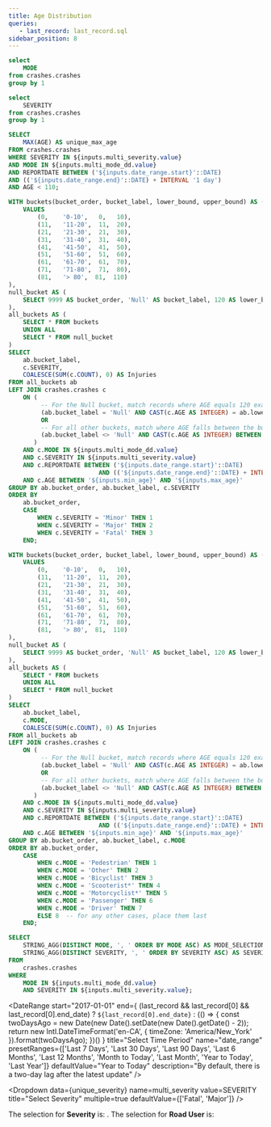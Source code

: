 ```yaml
---
title: Age Distribution
queries:
   - last_record: last_record.sql
sidebar_position: 8
---
```


```sql unique_mode
select 
    MODE
from crashes.crashes
group by 1
```

```sql unique_severity
select 
    SEVERITY
from crashes.crashes
group by 1
```

```sql max_age
SELECT 
    MAX(AGE) AS unique_max_age
FROM crashes.crashes
WHERE SEVERITY IN ${inputs.multi_severity.value}
AND MODE IN ${inputs.multi_mode_dd.value}
AND REPORTDATE BETWEEN ('${inputs.date_range.start}'::DATE)
AND (('${inputs.date_range.end}'::DATE) + INTERVAL '1 day')
AND AGE < 110;
```

```sql age_severity
WITH buckets(bucket_order, bucket_label, lower_bound, upper_bound) AS (
    VALUES
        (0,    '0-10',   0,   10),
        (11,   '11-20',  11,  20),
        (21,   '21-30',  21,  30),
        (31,   '31-40',  31,  40),
        (41,   '41-50',  41,  50),
        (51,   '51-60',  51,  60),
        (61,   '61-70',  61,  70),
        (71,   '71-80',  71,  80),
        (81,   '> 80',  81,  110)
),
null_bucket AS (
    SELECT 9999 AS bucket_order, 'Null' AS bucket_label, 120 AS lower_bound, 120 AS upper_bound
),
all_buckets AS (
    SELECT * FROM buckets
    UNION ALL
    SELECT * FROM null_bucket
)
SELECT
    ab.bucket_label,
    c.SEVERITY,
    COALESCE(SUM(c.COUNT), 0) AS Injuries
FROM all_buckets ab
LEFT JOIN crashes.crashes c 
    ON (
         -- For the Null bucket, match records where AGE equals 120 exactly
         (ab.bucket_label = 'Null' AND CAST(c.AGE AS INTEGER) = ab.lower_bound)
         OR
         -- For all other buckets, match where AGE falls between the bucket's lower and upper bounds
         (ab.bucket_label <> 'Null' AND CAST(c.AGE AS INTEGER) BETWEEN ab.lower_bound AND ab.upper_bound)
       )
    AND c.MODE IN ${inputs.multi_mode_dd.value}
    AND c.SEVERITY IN ${inputs.multi_severity.value}
    AND c.REPORTDATE BETWEEN ('${inputs.date_range.start}'::DATE)
                         AND (('${inputs.date_range.end}'::DATE) + INTERVAL '1 day')
    AND c.AGE BETWEEN '${inputs.min_age}' AND '${inputs.max_age}'
GROUP BY ab.bucket_order, ab.bucket_label, c.SEVERITY
ORDER BY 
    ab.bucket_order,
    CASE 
        WHEN c.SEVERITY = 'Minor' THEN 1
        WHEN c.SEVERITY = 'Major' THEN 2
        WHEN c.SEVERITY = 'Fatal' THEN 3
    END;
```

```sql age_mode
WITH buckets(bucket_order, bucket_label, lower_bound, upper_bound) AS (
    VALUES
        (0,    '0-10',   0,   10),
        (11,   '11-20',  11,  20),
        (21,   '21-30',  21,  30),
        (31,   '31-40',  31,  40),
        (41,   '41-50',  41,  50),
        (51,   '51-60',  51,  60),
        (61,   '61-70',  61,  70),
        (71,   '71-80',  71,  80),
        (81,   '> 80',  81,  110)
),
null_bucket AS (
    SELECT 9999 AS bucket_order, 'Null' AS bucket_label, 120 AS lower_bound, 120 AS upper_bound
),
all_buckets AS (
    SELECT * FROM buckets
    UNION ALL
    SELECT * FROM null_bucket
)
SELECT
    ab.bucket_label,
    c.MODE,
    COALESCE(SUM(c.COUNT), 0) AS Injuries
FROM all_buckets ab
LEFT JOIN crashes.crashes c 
    ON (
         -- For the Null bucket, match records where AGE equals 120 exactly
         (ab.bucket_label = 'Null' AND CAST(c.AGE AS INTEGER) = ab.lower_bound)
         OR
         -- For all other buckets, match where AGE falls between the bucket's lower and upper bounds
         (ab.bucket_label <> 'Null' AND CAST(c.AGE AS INTEGER) BETWEEN ab.lower_bound AND ab.upper_bound)
       )
    AND c.MODE IN ${inputs.multi_mode_dd.value}
    AND c.SEVERITY IN ${inputs.multi_severity.value}
    AND c.REPORTDATE BETWEEN ('${inputs.date_range.start}'::DATE)
                         AND (('${inputs.date_range.end}'::DATE) + INTERVAL '1 day')
    AND c.AGE BETWEEN '${inputs.min_age}' AND '${inputs.max_age}'
GROUP BY ab.bucket_order, ab.bucket_label, c.MODE
ORDER BY ab.bucket_order,
    CASE 
        WHEN c.MODE = 'Pedestrian' THEN 1
        WHEN c.MODE = 'Other' THEN 2
        WHEN c.MODE = 'Bicyclist' THEN 3
        WHEN c.MODE = 'Scooterist*' THEN 4
        WHEN c.MODE = 'Motorcyclist*' THEN 5
        WHEN c.MODE = 'Passenger' THEN 6
        WHEN c.MODE = 'Driver' THEN 7
        ELSE 8  -- for any other cases, place them last
    END;
```

```sql mode_severity_selection
SELECT
    STRING_AGG(DISTINCT MODE, ', ' ORDER BY MODE ASC) AS MODE_SELECTION,
    STRING_AGG(DISTINCT SEVERITY, ', ' ORDER BY SEVERITY ASC) AS SEVERITY_SELECTION
FROM
    crashes.crashes
WHERE
    MODE IN ${inputs.multi_mode_dd.value}
    AND SEVERITY IN ${inputs.multi_severity.value};
```

<DateRange
  start="2017-01-01"
  end={
    (last_record && last_record[0] && last_record[0].end_date)
      ? `${last_record[0].end_date}`
      : (() => {
          const twoDaysAgo = new Date(new Date().setDate(new Date().getDate() - 2));
          return new Intl.DateTimeFormat('en-CA', {
            timeZone: 'America/New_York'
          }).format(twoDaysAgo);
        })()
  }
  title="Select Time Period"
  name="date_range"
  presetRanges={['Last 7 Days', 'Last 30 Days', 'Last 90 Days', 'Last 6 Months', 'Last 12 Months', 'Month to Today', 'Last Month', 'Year to Today', 'Last Year']}
  defaultValue="Year to Today"
  description="By default, there is a two-day lag after the latest update"
/>

<Dropdown
    data={unique_severity} 
    name=multi_severity
    value=SEVERITY
    title="Select Severity"
    multiple=true
    defaultValue={['Fatal', 'Major']}
/>

<Dropdown
    data={unique_mode} 
    name=multi_mode_dd
    value=MODE
    title="Select Road User"
    multiple=true
    selectAllByDefault=true
    description="*Only fatal"
/>

<TextInput
    name="min_age" 
    title="Enter Min Age"
    defaultValue="0"
/>

<TextInput
    name="max_age"
    title="Enter Max Age**"
    defaultValue="120"
    description="**For an accurate age count, enter a maximum age below 120, as 120 serves as a placeholder for missing age values in the records. The actual maximum age for the current selection of filters is {max_age[0].unique_max_age}."
/>

<Alert status="info">
The selection for <b>Severity</b> is: <b><Value data={mode_severity_selection} column="SEVERITY_SELECTION"/></b>. The selection for <b>Road User</b> is: <b><Value data={mode_severity_selection} column="MODE_SELECTION"/></b> <Info description="*Fatal only." color="primary" />
</Alert>

<Grid cols=2>
    <Group>
        <BarChart 
            data={age_severity}
            title="Age Distribution by Severity"
            chartAreaHeight=300
            x="bucket_label" 
            y="Injuries"
            labels={true} 
            yAxisTitle="Injuries" 
            series=SEVERITY
            seriesColors={{"Minor": '#ffdf00',"Major": '#ff9412',"Fatal": '#ff5a53'}}
            xAxisLabels={true} 
            xTickMarks={true} 
            leftPadding={10} 
            rightPadding={30}
            sort=false
            swapXY=true
        />
    </Group>
    <Group>
        <BarChart 
            data={age_mode}
            title="Age Distribution by Road User"
            chartAreaHeight=300
            x="bucket_label" 
            y="Injuries"
            labels={true} 
            yAxisTitle="Injuries" 
            series=MODE
            seriesColors={{"Pedestrian": '#00FFD4',"Other": '#06DFC8',"Bicyclist": '#0BBFBC',"Scooterist*": '#119FB0',"Motorcyclist*": '#167FA3',"Passenger": '#1C5F97',"Driver": '#271F7F',"Unknown": '213F8B#'}}
            xAxisLabels={true} 
            xTickMarks={true} 
            leftPadding={10} 
            rightPadding={30}
            sort=false
            swapXY=true
        />
    </Group>
</Grid>